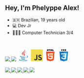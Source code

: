## Hey, I'm Phelyppe Alex!

- 🇧🇷 Brazilian, 19 years old
- 💻 Dev Jr
- 👨🏾‍🎓 Computer Technician 3/4

##

<div style='display: inline-block'><br>
  <a href="https://github.com/phelyppealex/">
    <img height='172' src="https://github-readme-stats.vercel.app/api/top-langs/?username=phelyppealex&theme=dark&layout=compact&hide_border=true">
    <img height='172' src="https://github-readme-stats.vercel.app/api?username=phelyppealex&theme=dark&show_icons=true&hide_border=true">
  </a>
</div>

<div style='display: inline-block'><br>
  <img alt="PH-Java" src="https://raw.githubusercontent.com/devicons/devicon/master/icons/java/java-original.svg" width="40" heigth="40">
  <img alt="PH-JS" src="https://raw.githubusercontent.com/devicons/devicon/master/icons/javascript/javascript-original.svg" width="40" heigth="40">
  <img alt="PH-HTML" src="https://raw.githubusercontent.com/devicons/devicon/master/icons/html5/html5-original-wordmark.svg" width="40" heigth="40">
  <img alt="PH-CSS" src="https://raw.githubusercontent.com/devicons/devicon/master/icons/css3/css3-original-wordmark.svg" width="40" heigth="40">
</div>

<div><br>
  <a href="mailto:phelyppesilva@gmail.com?Subject=Título%20da%20mensagem">
    <img src="https://img.shields.io/badge/Gmail-D14836?style=for-the-badge&logo=gmail&logoColor=white">
  </a>
  <a href="https://www.instagram.com/phelyppe_alex7/">
    <img src="https://img.shields.io/badge/Instagram-E4405F?style=for-the-badge&logo=instagram&logoColor=white">
  </a>
  <a href="https://api.whatsapp.com/send?phone=5584994855944&text=Oi%2C%20d%C3%BAvida%20do%20projeto%20InfoBasic">
    <img src="https://img.shields.io/badge/WhatsApp-25D366?style=for-the-badge&logo=whatsapp&logoColor=white">
  </a>
  <a href="https://www.facebook.com/phelyppe.alex/">
    <img src="https://img.shields.io/badge/Facebook-1877F2?style=for-the-badge&logo=facebook&logoColor=white">
  </a>
  <a href="">
    <img src="https://img.shields.io/badge/LinkedIn-0077B5?style=for-the-badge&logo=linkedin&logoColor=white">
  </a>
</div>

<!--
**phelyppealex/phelyppealex** is a ✨ _special_ ✨ repository because its `README.md` (this file) appears on your GitHub profile.

Here are some ideas to get you started:

- 🔭 I’m currently working on ...
- 🌱 I’m currently learning ...
- 👯 I’m looking to collaborate on ...
- 🤔 I’m looking for help with ...
- 💬 Ask me about ...
- 📫 How to reach me: ...
- 😄 Pronouns: ...
- ⚡ Fun fact: ...
-->
